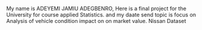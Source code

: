 My name is ADEYEMI JAMIU ADEGBENRO, Here is a final project for the University for course applied Statistics. and my daate send topic is focus on Analysis of vehicle condition impact on on market value. Nissan Dataset
